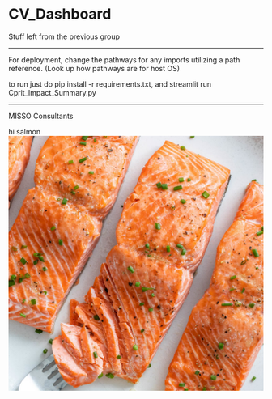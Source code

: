 # CV_Dashboard
Stuff left from the previous group
________________________________________

For deployment, change the pathways for any imports utilizing a path reference. (Look up how pathways are for host OS)

to run just do pip install -r requirements.txt, and streamlit run Cprit_Impact_Summary.py


________________________________________

MISSO Consultants 

hi salmon 
![salmon](salmon.jpeg "haha")
